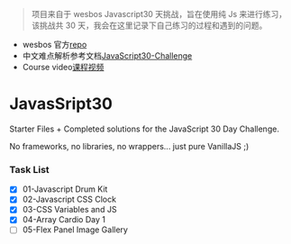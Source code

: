 > 项目来自于 wesbos Javascript30 天挑战，旨在使用纯 Js 来进行练习，该挑战共 30 天，我会在这里记录下自己练习的过程和遇到的问题。

- wesbos 官方[repo](https://github.com/Jishenshen/JavaScript30)
- 中文难点解析参考文档[JavaScript30-Challenge](https://github.com/winar-jin/JavaScript30-Challenge)
- Course video[课程视频](https://courses.wesbos.com/account/access/5ec2b36e9edbdf3638124954/view/194130650)

# JavasSript30

Starter Files + Completed solutions for the JavaScript 30 Day Challenge.

No frameworks, no libraries, no wrappers... just pure VanillaJS ;)

### Task List

- [x] 01-Javascript Drum Kit
- [x] 02-Javascript CSS Clock
- [x] 03-CSS Variables and JS
- [x] 04-Array Cardio Day 1
- [ ] 05-Flex Panel Image Gallery
